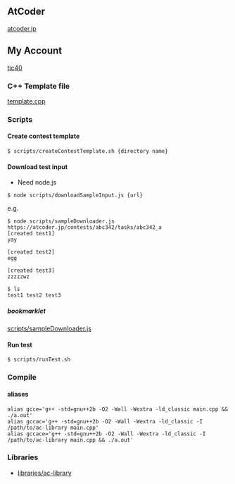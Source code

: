 ## AtCoder

[atcoder.jp](https://atcoder.jp/)

## My Account
[tic40](https://atcoder.jp/users/tic40)

### C++ Template file

[template.cpp](https://github.com/tic40/atcoder/blob/main/template.cpp)

### Scripts

#### Create contest template

`$ scripts/createContestTemplate.sh {directory name}`

#### Download test input

* Need node.js

`$ node scripts/downloadSampleInput.js {url}`

e.g.
```
$ node scripts/sampleDownloader.js https://atcoder.jp/contests/abc342/tasks/abc342_a
[created test1]
yay

[created test2]
egg

[created test3]
zzzzzwz

$ ls
test1 test2 test3
```

##### bookmarklet

[scripts/sampleDownloader.js](https://github.com/tic40/atcoder/blob/main/scripts/bookmarkletSampleDownloader.js)

#### Run test

`$ scripts/runTest.sh`

### Compile

#### aliases
```
alias gcce='g++ -std=gnu++2b -O2 -Wall -Wextra -ld_classic main.cpp && ./a.out'
alias gccac='g++ -std=gnu++2b -O2 -Wall -Wextra -ld_classic -I /path/to/ac-library main.cpp'
alias gccace='g++ -std=gnu++2b -O2 -Wall -Wextra -ld_classic -I /path/to/ac-library main.cpp && ./a.out'
```

### Libraries

- [libraries/ac-library](https://github.com/atcoder/ac-library)
